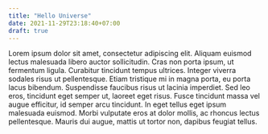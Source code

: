 ```yaml
---
title: "Hello Universe"
date: 2021-11-29T23:18:40+07:00
draft: true
---
```


Lorem ipsum dolor sit amet, consectetur adipiscing elit. Aliquam euismod lectus malesuada libero auctor sollicitudin. Cras non porta ipsum, ut fermentum ligula. Curabitur tincidunt tempus ultrices. Integer viverra sodales risus ut pellentesque. Etiam tristique mi in magna porta, eu porta lacus bibendum. Suspendisse faucibus risus ut lacinia imperdiet. Sed leo eros, tincidunt eget semper ut, laoreet eget risus. Fusce tincidunt massa vel augue efficitur, id semper arcu tincidunt. In eget tellus eget ipsum malesuada euismod. Morbi vulputate eros at dolor mollis, ac rhoncus lectus pellentesque. Mauris dui augue, mattis ut tortor non, dapibus feugiat tellus.
